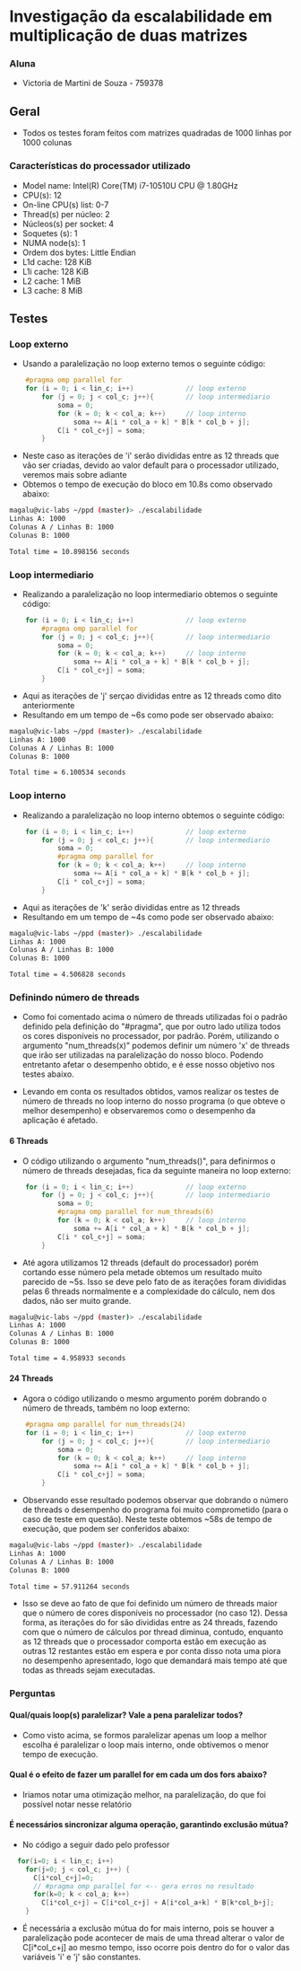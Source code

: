 # Investigação da escalabilidade em multiplicação de duas matrizes 



### Aluna

*   Victoria de Martini de Souza -  759378

## Geral

*   Todos os testes foram feitos com matrizes quadradas de 1000 linhas por 1000 colunas

### Características do processador utilizado

*   Model name:                      Intel(R) Core(TM) i7-10510U CPU @ 1.80GHz
*   CPU(s):                          12
*   On-line CPU(s) list:             0-7
*   Thread(s) per núcleo:            2
*   Núcleos(s) per socket:           4
*   Soquetes (s):                    1
*   NUMA node(s):                    1
*   Ordem dos bytes:                 Little Endian
*   L1d cache:                       128 KiB
*   L1i cache:                       128 KiB
*   L2 cache:                        1 MiB
*   L3 cache:                        8 MiB

## Testes

### Loop externo

*   Usando a paralelização no loop externo temos o seguinte código:
```c
    #pragma omp parallel for
    for (i = 0; i < lin_c; i++)             // loop externo
        for (j = 0; j < col_c; j++){        // loop intermediario
            soma = 0;
            for (k = 0; k < col_a; k++)     // loop interno
                soma += A[i * col_a + k] * B[k * col_b + j];
            C[i * col_c+j] = soma;   
        }
```
*   Neste caso as iterações de 'i' serão divididas entre as 12 threads que vão ser criadas, devido ao valor default para o processador utilizado, veremos mais sobre adiante
*   Obtemos o tempo de execução do bloco em 10.8s como observado abaixo:

```bash
magalu@vic-labs ~/ppd (master)> ./escalabilidade
Linhas A: 1000
Colunas A / Linhas B: 1000
Colunas B: 1000

Total time = 10.898156 seconds
```

### Loop intermediario

*   Realizando a paralelização no loop intermediario obtemos o seguinte código:
```c
    for (i = 0; i < lin_c; i++)             // loop externo
        #pragma omp parallel for
        for (j = 0; j < col_c; j++){        // loop intermediario
            soma = 0;
            for (k = 0; k < col_a; k++)     // loop interno
                soma += A[i * col_a + k] * B[k * col_b + j];
            C[i * col_c+j] = soma;   
        }
```

*   Aqui as iterações de 'j' serçao divididas entre as 12 threads como dito anteriormente
*   Resultando em um tempo de ~6s como pode ser observado abaixo:

```bash
magalu@vic-labs ~/ppd (master)> ./escalabilidade
Linhas A: 1000
Colunas A / Linhas B: 1000
Colunas B: 1000

Total time = 6.100534 seconds
```

### Loop interno

*   Realizando a paralelização no loop interno obtemos o seguinte código:
```c
    for (i = 0; i < lin_c; i++)             // loop externo
        for (j = 0; j < col_c; j++){        // loop intermediario
            soma = 0;
            #pragma omp parallel for
            for (k = 0; k < col_a; k++)     // loop interno
                soma += A[i * col_a + k] * B[k * col_b + j];
            C[i * col_c+j] = soma;   
        }
```

*   Aqui as iterações de 'k' serão divididas entre as 12 threads 
*   Resultando em um tempo de ~4s como pode ser observado abaixo:

```bash
magalu@vic-labs ~/ppd (master)> ./escalabilidade
Linhas A: 1000
Colunas A / Linhas B: 1000
Colunas B: 1000

Total time = 4.506828 seconds
```

### Definindo número de threads

*   Como foi comentado acima o número de threads utilizadas foi o padrão definido pela definição do "#pragma", que por outro lado utiliza todos os cores disponíveis no processador, por padrão. 
Porém, utilizando o argumento "num_threads(x)" podemos definir um número 'x' de threads que irão ser utilizadas na paralelização do nosso bloco. Podendo entretanto afetar o desempenho obtido, e é esse nosso objetivo nos testes abaixo.

*   Levando em conta os resultados obtidos, vamos realizar os testes de número de threads no loop interno do nosso programa (o que obteve o melhor desempenho) e observaremos como o desempenho da aplicação é afetado.

#### 6 Threads

*   O código utilizando o argumento "num_threads()", para definirmos o número de threads desejadas, fica da seguinte maneira no loop externo:
```c
    for (i = 0; i < lin_c; i++)             // loop externo
        for (j = 0; j < col_c; j++){        // loop intermediario
            soma = 0;
            #pragma omp parallel for num_threads(6)
            for (k = 0; k < col_a; k++)     // loop interno
                soma += A[i * col_a + k] * B[k * col_b + j];
            C[i * col_c+j] = soma;   
        }
```

*   Até agora utilizamos 12 threads (default do processador) porém cortando esse número pela metade obtemos um resultado muito parecido de ~5s. Isso se deve pelo fato de as iterações foram divididas pelas 6 threads normalmente e a complexidade do cálculo, nem dos dados, não ser muito grande. 

```bash
magalu@vic-labs ~/ppd (master)> ./escalabilidade
Linhas A: 1000
Colunas A / Linhas B: 1000
Colunas B: 1000

Total time = 4.958933 seconds
```

#### 24 Threads

*   Agora o código utilizando o mesmo argumento porém dobrando o número de threads, também no loop externo:
```c
    #pragma omp parallel for num_threads(24)
    for (i = 0; i < lin_c; i++)             // loop externo
        for (j = 0; j < col_c; j++){        // loop intermediario
            soma = 0;
            for (k = 0; k < col_a; k++)     // loop interno
                soma += A[i * col_a + k] * B[k * col_b + j];
            C[i * col_c+j] = soma;   
        }
```

*   Observando esse resultado podemos observar que dobrando o número de threads o desempenho do programa foi muito comprometido (para o caso de teste em questão). Neste teste obtemos ~58s de tempo de execução, que podem ser conferidos abaixo:

```bash
magalu@vic-labs ~/ppd (master)> ./escalabilidade
Linhas A: 1000
Colunas A / Linhas B: 1000
Colunas B: 1000

Total time = 57.911264 seconds
```

*   Isso se deve ao fato de que foi definido um número de threads maior que o número de cores disponíveis no processador (no caso 12). Dessa forma, as iterações do for são divididas entre as 24 threads, fazendo com que o número de cálculos por thread diminua, contudo, enquanto as 12 threads que o processador comporta estão em execução as outras 12 restantes estão em espera e por conta disso nota uma piora no desempenho apresentado, logo que demandará mais tempo até que todas as threads sejam executadas.

### Perguntas

#### Qual/quais loop(s) paralelizar? Vale a pena paralelizar todos?

*   Como visto acima, se formos paralelizar apenas um loop a melhor escolha é paralelizar o loop mais interno, onde obtivemos o menor tempo de execução.

#### Qual é o efeito de fazer um parallel for em cada um dos fors abaixo?

*    Iriamos notar uma otimização melhor, na paralelização, do que foi possível notar nesse relatório 

#### É necessários sincronizar alguma operação, garantindo exclusão mútua?

*   No código a seguir dado pelo professor

```c
  for(i=0; i < lin_c; i++) 
    for(j=0; j < col_c; j++) {
      C[i*col_c+j]=0;
      // #pragma omp parallel for <-- gera erros no resultado
      for(k=0; k < col_a; k++) 
        C[i*col_c+j] = C[i*col_c+j] + A[i*col_a+k] * B[k*col_b+j];
    }
```

*   É necessária a exclusão mútua do for mais interno, pois se houver a paralelização pode acontecer de mais de uma thread alterar o valor de C[i*col_c+j] ao mesmo tempo,
 isso ocorre pois dentro do for o valor das variáveis 'i' e 'j' são constantes. 